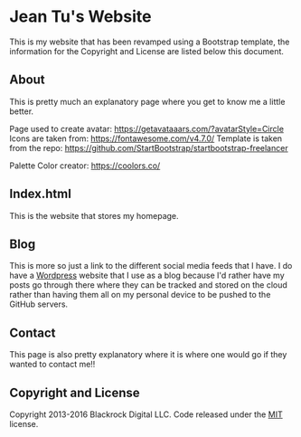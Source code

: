 # Jean Tu's Website

This is my website that has been revamped using a Bootstrap template, the information for the Copyright and License are listed below this document.

## About
This is pretty much an explanatory page where you get to know me a little better.

Page used to create avatar: https://getavataaars.com/?avatarStyle=Circle
Icons are taken from: https://fontawesome.com/v4.7.0/
Template is taken from the repo: https://github.com/StartBootstrap/startbootstrap-freelancer

Palette Color creator: https://coolors.co/ 

## Index.html
This is the website that stores my homepage.

## Blog
This is more so just a link to the different social media feeds that I have. I do have a [Wordpress](https://jeanietwo.wordpress.com/) website that I use as a blog because I'd rather have my posts go through there where they can be tracked and stored on the cloud rather than having them all on my personal device to be pushed to the GitHub servers.

## Contact
This page is also pretty explanatory where it is where one would go if they wanted to contact me!!

## Copyright and License

Copyright 2013-2016 Blackrock Digital LLC. Code released under the [MIT](https://github.com/BlackrockDigital/startbootstrap-business-casual/blob/gh-pages/LICENSE) license.
